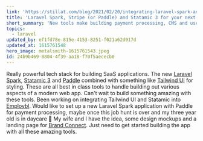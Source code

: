 ```yaml
---
link: 'https://stillat.com/blog/2021/02/20/integrating-laravel-spark-and-statamic-3'
title: 'Laravel Spark, Stripe (or Paddle) and Statamic 3 for your next SaaS'
short_summary: 'New tools make building payment processing, CMS and user management a breeze'
topics:
  - laravel
updated_by: ef1fd78e-815e-4153-8251-f021a62d917d
updated_at: 1615761548
hero_image: metalsmith-1615761543.jpeg
id: 24b9b469-8804-4f39-aa18-f70f5aececb0
---
```

Really powerful tech stack for building SaaS applications. The new [Laravel Spark](https://spark.laravel.com/), [Statamic 3](https://statamic.com/) and [Paddle](https://paddle.com/) combined with something like [Tailwind UI](https://tailwindui.com/components) for styling. These are all best in class tools to handle building out various aspects of a modern web app. Can't wait to build something amazing with these tools. Been working on integrating Tailwind UI and Statamic into [Employbl](https://www.employbl.com/). Would like to set up a new Laravel Spark application with Paddle for payment processing, maybe once this job hunt is over and my three year old is in daycare 🤣 My wife and I have the idea, some design mockups and a landing page for [Brand Connect](https://www.brandconnect.us/). Just need to get started building the app with all these amazing tools.